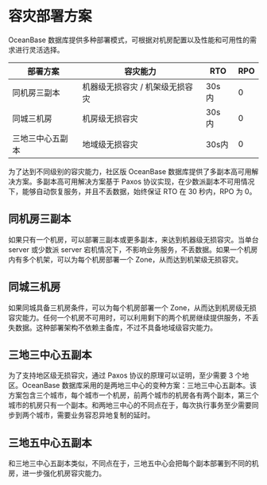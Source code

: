 # 容灾部署方案

OceanBase 数据库提供多种部署模式，可根据对机房配置以及性能和可用性的需求进行灵活选择。

|   部署方案   |       容灾能力        |  RTO  | RPO  |
|----------|-------------------|-------|------|
| 同机房三副本   | 机器级无损容灾 / 机架级无损容灾 | 30s 内 | 0    |
| 同城三机房    | 机房级无损容灾           | 30s 内 | 0    |
| 三地三中心五副本 | 地域级无损容灾           | 30s内  | 0    |

为了达到不同级别的容灾能力，社区版 OceanBase 数据库提供了多副本高可用解决方案。多副本高可用解决方案基于 Paxos 协议实现，在少数派副本不可用情况下，能够自动恢复服务，并且不丢数据，始终保证 RTO 在 30 秒内，RPO 为 0。

## 同机房三副本

如果只有一个机房，可以部署三副本或更多副本，来达到机器级无损容灾。当单台 server 或少数派 server 宕机情况下，不影响业务服务，不丢数据。如果一个机房内有多个机架，可以为每个机房部署一个 Zone，从而达到机架级无损容灾。

## 同城三机房

如果同城具备三机房条件，可以为每个机房部署一个 Zone，从而达到机房级无损容灾能力。任何一个机房不可用时，可以利用剩下的两个机房继续提供服务，不丢失数据。这种部署架构不依赖主备库，不过不具备地域级容灾能力。

## 三地三中心五副本

为了支持地区级无损容灾，通过 Paxos 协议的原理可以证明，至少需要 3 个地区。OceanBase 数据库采用的是两地三中心的变种方案：三地三中心五副本。该方案包含三个城市，每个城市一个机房，前两个城市的机房各有两个副本，第三个城市的机房只有一个副本。和两地三中心的不同点在于，每次执行事务至少需要同步到两个城市，需要业务容忍异地复制的延时。

## 三地五中心五副本

和三地三中心五副本类似，不同点在于，三地五中心会把每个副本部署到不同的机房，进一步强化机房容灾能力。
